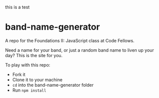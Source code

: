 this is a test

# band-name-generator

A repo for the Foundations II: JavaScript class at Code Fellows.

Need a name for your band, or just a random band name to liven up your day? This is the site for you.

To play with this repo:
- Fork it
- Clone it to your machine
- ```cd``` into the band-name-generator folder
- Run ```npm install```
